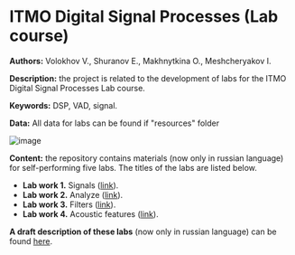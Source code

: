 # ITMO Digital Signal Processes (Lab course)

**Authors:** Volokhov V., Shuranov E., Makhnytkina O., Meshcheryakov I.

**Description:** the project is related to the development of labs for the ITMO Digital Signal Processes Lab course.

**Keywords:** DSP, VAD, signal.

**Data:** All data for labs can be found if "resources" folder

![image](https://user-images.githubusercontent.com/102772680/169689430-004ad3d4-26ae-4ff7-bba5-0dbf04c111eb.png)

**Content:** the repository contains materials (now only in russian language) for self-performing five labs. The titles of the labs are listed below.

- **Lab work 1.** Signals ([link](https://github.com/itmo-mbss-lab/dsp_labs_book/blob/main/lab1.ipynb)).
- **Lab work 2.** Analyze ([link](https://github.com/itmo-mbss-lab/dsp_labs_book/blob/main/lab2.ipynb)).
- **Lab work 3.** Filters ([link](https://github.com/itmo-mbss-lab/dsp_labs_book/blob/main/lab3.ipynb)).
- **Lab work 4.** Acoustic features ([link](https://github.com/itmo-mbss-lab/dsp_labs_book/blob/main/lab4.ipynb)).

**A draft description of these labs** (now only in russian language) can be found [here](https://disk.yandex.ru/i/-jFmJ9eXyPNXCw).
